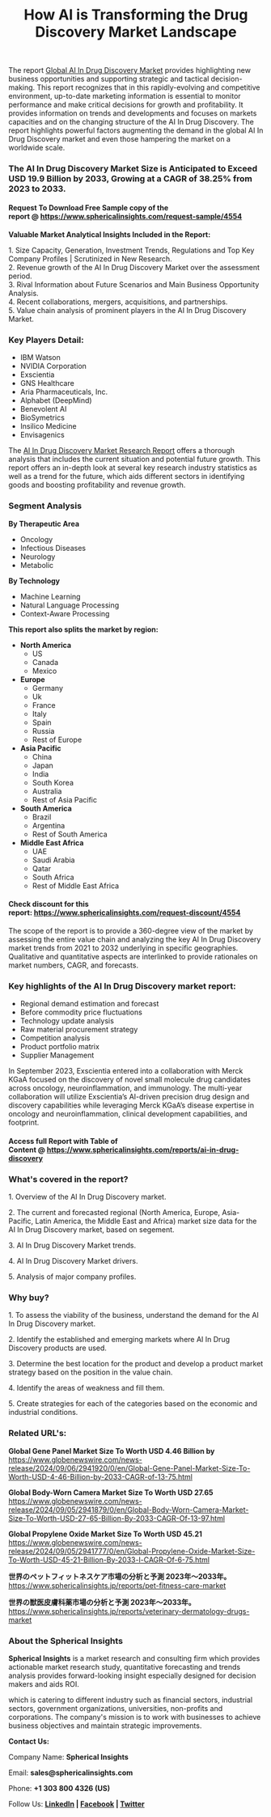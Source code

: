 <h1 style="text-align: center;">How AI is Transforming the Drug Discovery Market Landscape</h1>
<p>&nbsp;</p>
<p>The report&nbsp;<a href="https://www.sphericalinsights.com/reports/ai-in-drug-discovery" target="_blank" rel="noopener noreferrer">Global AI In Drug Discovery Market</a>&nbsp;provides highlighting new business opportunities and supporting strategic and tactical decision-making. This report recognizes that in this rapidly-evolving and competitive environment, up-to-date marketing information is essential to monitor performance and make critical decisions for growth and profitability. It provides information on trends and developments and focuses on markets capacities and on the changing structure of the AI In Drug Discovery. The report highlights powerful factors augmenting the demand in the global AI In Drug Discovery market and even those hampering the market on a worldwide scale.</p>
<h3>The AI In Drug Discovery Market Size is Anticipated to Exceed USD 19.9 Billion by 2033, Growing at a CAGR of 38.25% from 2023 to 2033.</h3>
<h4>Request To Download Free Sample copy of the report&nbsp;@&nbsp;<a href="https://www.sphericalinsights.com/request-sample/4554" target="_blank" rel="noopener noreferrer">https://www.sphericalinsights.com/request-sample/4554</a></h4>
<p><strong>Valuable Market Analytical Insights Included in the Report:</strong></p>
<p>1. Size Capacity, Generation, Investment Trends, Regulations and Top Key Company Profiles | Scrutinized in New Research.<br />2. Revenue growth of the AI In Drug Discovery Market over the assessment period.<br />3. Rival Information about Future Scenarios and Main Business Opportunity Analysis.<br />4. Recent collaborations, mergers, acquisitions, and partnerships.<br />5. Value chain analysis of prominent players in the AI In Drug Discovery Market.</p>
<h3><strong>Key Players Detail:</strong></h3>
<ul>
<li>IBM Watson</li>
<li>NVIDIA Corporation</li>
<li>Exscientia</li>
<li>GNS Healthcare</li>
<li>Aria Pharmaceuticals, Inc.</li>
<li>Alphabet (DeepMind)</li>
<li>Benevolent AI</li>
<li>BioSymetrics</li>
<li>Insilico Medicine</li>
<li>Envisagenics</li>
</ul>
<p>The&nbsp;<a href="https://www.sphericalinsights.com/reports/ai-in-drug-discovery" rel="nofollow">AI In Drug Discovery Market Research Report</a>&nbsp;offers a thorough analysis that includes the current situation and potential future growth. This report offers an in-depth look at several key research industry statistics as well as a trend for the future, which aids different sectors in identifying goods and boosting profitability and revenue growth.</p>
<h3><strong>Segment Analysis</strong></h3>
<p><strong>By Therapeutic Area</strong></p>
<ul>
<li>Oncology</li>
<li>Infectious Diseases</li>
<li>Neurology</li>
<li>Metabolic</li>
</ul>
<p><strong>By Technology</strong></p>
<ul>
<li>Machine Learning</li>
<li>Natural Language Processing</li>
<li>Context-Aware Processing</li>
</ul>
<p><strong>This report also splits the market by region:</strong></p>
<ul>
<li><strong>North America</strong>
<ul>
<li>US</li>
<li>Canada</li>
<li>Mexico</li>
</ul>
</li>
<li><strong>Europe</strong>
<ul>
<li>Germany</li>
<li>Uk</li>
<li>France</li>
<li>Italy</li>
<li>Spain</li>
<li>Russia</li>
<li>Rest of Europe</li>
</ul>
</li>
<li><strong>Asia Pacific</strong>
<ul>
<li>China</li>
<li>Japan</li>
<li>India</li>
<li>South Korea</li>
<li>Australia</li>
<li>Rest of Asia Pacific</li>
</ul>
</li>
<li><strong>South America</strong>
<ul>
<li>Brazil</li>
<li>Argentina</li>
<li>Rest of South America</li>
</ul>
</li>
<li><strong>Middle East Africa</strong>
<ul>
<li>UAE</li>
<li>Saudi Arabia</li>
<li>Qatar</li>
<li>South Africa</li>
<li>Rest of Middle East Africa</li>
</ul>
</li>
</ul>
<h4>Check discount for this report:&nbsp;<a href="https://www.sphericalinsights.com/request-discount/4554" target="_blank" rel="noopener noreferrer">https://www.sphericalinsights.com/request-discount/4554</a></h4>
<p>The scope of the report is to provide a 360-degree view of the market by assessing the entire value chain and analyzing the key AI In Drug Discovery market trends from 2021 to 2032 underlying in specific geographies. Qualitative and quantitative aspects are interlinked to provide rationales on market numbers, CAGR, and forecasts.</p>
<h3><strong>Key highlights of the AI In Drug Discovery market report:</strong></h3>
<ul>
<li>Regional demand estimation and forecast</li>
<li>Before commodity price fluctuations</li>
<li>Technology update analysis</li>
<li>Raw material procurement strategy</li>
<li>Competition analysis</li>
<li>Product portfolio matrix</li>
<li>Supplier Management</li>
</ul>
<p>In September 2023, Exscientia entered into a collaboration with Merck KGaA focused on the discovery of novel small molecule drug candidates across oncology, neuroinflammation, and immunology. The multi-year collaboration will utilize Exscientia&rsquo;s AI-driven precision drug design and discovery capabilities while leveraging Merck KGaA&rsquo;s disease expertise in oncology and neuroinflammation, clinical development capabilities, and footprint.</p>
<h4>Access full Report with Table of Content&nbsp;@&nbsp;<a href="https://www.sphericalinsights.com/reports/ai-in-drug-discovery" target="_blank" rel="noopener noreferrer">https://www.sphericalinsights.com/reports/ai-in-drug-discovery</a></h4>
<h3><strong>What's covered in the report?</strong></h3>
<p>1. Overview of the AI In Drug Discovery market.</p>
<p>2. The current and forecasted regional (North America, Europe, Asia-Pacific, Latin America, the Middle East and Africa) market size data for the AI In Drug Discovery market, based on segement.</p>
<p>3. AI In Drug Discovery Market trends.</p>
<p>4. AI In Drug Discovery Market drivers.</p>
<p>5. Analysis of major company profiles.</p>
<h3><strong>Why buy?</strong></h3>
<p>1. To assess the viability of the business, understand the demand for the AI In Drug Discovery market.</p>
<p>2. Identify the established and emerging markets where AI In Drug Discovery products are used.</p>
<p>3. Determine the best location for the product and develop a product market strategy based on the position in the value chain.</p>
<p>4. Identify the areas of weakness and fill them.</p>
<p>5. Create strategies for each of the categories based on the economic and industrial conditions.</p>
<h3><strong>Related URL's:</strong></h3>
<p><strong>Global Gene Panel Market Size To Worth USD 4.46 Billion by</strong><br /><a href="https://www.globenewswire.com/news-release/2024/09/06/2941920/0/en/Global-Gene-Panel-Market-Size-To-Worth-USD-4-46-Billion-by-2033-CAGR-of-13-75.html" rel="nofollow">https://www.globenewswire.com/news-release/2024/09/06/2941920/0/en/Global-Gene-Panel-Market-Size-To-Worth-USD-4-46-Billion-by-2033-CAGR-of-13-75.html</a>&nbsp;</p>
<p><strong>Global Body-Worn Camera Market Size To Worth USD 27.65</strong><br /><a href="https://www.globenewswire.com/news-release/2024/09/05/2941879/0/en/Global-Body-Worn-Camera-Market-Size-To-Worth-USD-27-65-Billion-By-2033-CAGR-Of-13-97.html" rel="nofollow">https://www.globenewswire.com/news-release/2024/09/05/2941879/0/en/Global-Body-Worn-Camera-Market-Size-To-Worth-USD-27-65-Billion-By-2033-CAGR-Of-13-97.html</a>&nbsp;</p>
<p><strong>Global Propylene Oxide Market Size To Worth USD 45.21</strong><br /><a href="https://www.globenewswire.com/news-release/2024/09/05/2941777/0/en/Global-Propylene-Oxide-Market-Size-To-Worth-USD-45-21-Billion-By-2033-l-CAGR-Of-6-75.html" rel="nofollow">https://www.globenewswire.com/news-release/2024/09/05/2941777/0/en/Global-Propylene-Oxide-Market-Size-To-Worth-USD-45-21-Billion-By-2033-l-CAGR-Of-6-75.html</a>&nbsp;</p>
<p><strong>世界のペットフィットネスケア市場の分析と予測 2023年～2033年。</strong><br /><a href="https://www.sphericalinsights.jp/reports/pet-fitness-care-market" rel="nofollow">https://www.sphericalinsights.jp/reports/pet-fitness-care-market</a>&nbsp;</p>
<p><strong>世界の獣医皮膚科薬市場の分析と予測 2023年～2033年。&nbsp;</strong><br /><a href="https://www.sphericalinsights.jp/reports/veterinary-dermatology-drugs-market" rel="nofollow">https://www.sphericalinsights.jp/reports/veterinary-dermatology-drugs-market</a>&nbsp;</p>
<h3><strong>About the Spherical Insights</strong></h3>
<p><strong>Spherical Insights</strong>&nbsp;is a market research and consulting firm which provides actionable market research study, quantitative forecasting and trends analysis provides forward-looking insight especially designed for decision makers and aids ROI.</p>
<p>which is catering to different industry such as financial sectors, industrial sectors, government organizations, universities, non-profits and corporations. The company's mission is to work with businesses to achieve business objectives and maintain strategic improvements.</p>
<p><strong>Contact Us:</strong></p>
<p>Company Name:&nbsp;<strong>Spherical Insights</strong></p>
<p>Email:&nbsp;<strong>sales@sphericalinsights.com</strong></p>
<p>Phone:&nbsp;<strong>+1 303 800 4326 (US)</strong></p>
<p>Follow Us:&nbsp;<strong><a href="https://www.linkedin.com/company/spherical-insight/" rel="nofollow"><u>LinkedIn</u></a>&nbsp;|&nbsp;<a href="https://www.facebook.com/sphericalinsights22" rel="nofollow"><u>Facebook</u></a>&nbsp;|&nbsp;<a href="https://twitter.com/SInsights_US" rel="nofollow"><u>Twitter</u></a></strong></p>
